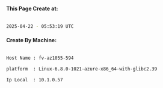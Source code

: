 
   
#### This Page Create at:

```bash

2025-04-22 - 05:53:19 UTC

```

#### Create By Machine:

```bash

Host Name : fv-az1055-594

platform  : Linux-6.8.0-1021-azure-x86_64-with-glibc2.39

Ip Local  : 10.1.0.57

```

